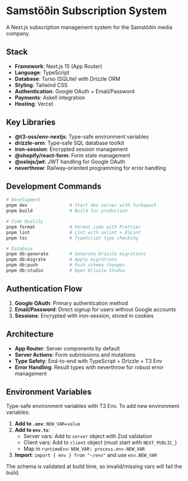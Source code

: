 # Samstöðin Subscription System

A Next.js subscription management system for the Samstöðin media company.

## Stack

- **Framework**: Next.js 15 (App Router)
- **Language**: TypeScript
- **Database**: Turso (SQLite) with Drizzle ORM
- **Styling**: Tailwind CSS
- **Authentication**: Google OAuth + Email/Password
- **Payments**: Askell integration
- **Hosting**: Vercel

## Key Libraries

- **@t3-oss/env-nextjs**: Type-safe environment variables
- **drizzle-orm**: Type-safe SQL database toolkit
- **iron-session**: Encrypted session management
- **@shopify/react-form**: Form state management
- **@oslojs/jwt**: JWT handling for Google OAuth
- **neverthrow**: Railway-oriented programming for error handling

## Development Commands

```bash
# Development
pnpm dev                # Start dev server with Turbopack
pnpm build              # Build for production

# Code Quality
pnpm format             # Format code with Prettier
pnpm lint               # Lint with oxlint + ESLint
pnpm tsc                # TypeScript type checking

# Database
pnpm db:generate        # Generate Drizzle migrations
pnpm db:migrate         # Apply migrations
pnpm db:push            # Push schema changes
pnpm db:studio          # Open Drizzle Studio
```

## Authentication Flow

1. **Google OAuth**: Primary authentication method
2. **Email/Password**: Direct signup for users without Google accounts
3. **Sessions**: Encrypted with iron-session, stored in cookies

## Architecture

- **App Router**: Server components by default
- **Server Actions**: Form submissions and mutations
- **Type Safety**: End-to-end with TypeScript + Drizzle + T3 Env
- **Error Handling**: Result types with neverthrow for robust error management

## Environment Variables

Type-safe environment variables with T3 Env. To add new environment variables:

1. **Add to `.env`**: `NEW_VAR=value`
2. **Add to `env.ts`**:
   - Server vars: Add to `server` object with Zod validation
   - Client vars: Add to `client` object (must start with `NEXT_PUBLIC_`)
   - Map in `runtimeEnv`: `NEW_VAR: process.env.NEW_VAR`
3. **Import**: `import { env } from "~/env"` and use `env.NEW_VAR`

The schema is validated at build time, so invalid/missing vars will fail the build.
